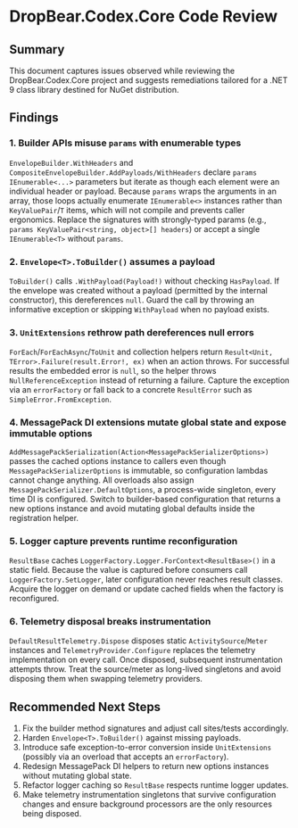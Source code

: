 # DropBear.Codex.Core Code Review

## Summary
This document captures issues observed while reviewing the DropBear.Codex.Core project and suggests remediations tailored for a .NET 9 class library destined for NuGet distribution.

## Findings

### 1. Builder APIs misuse `params` with enumerable types
`EnvelopeBuilder.WithHeaders` and `CompositeEnvelopeBuilder.AddPayloads/WithHeaders` declare `params IEnumerable<...>` parameters but iterate as though each element were an individual header or payload. Because `params` wraps the arguments in an array, those loops actually enumerate `IEnumerable<>` instances rather than `KeyValuePair`/`T` items, which will not compile and prevents caller ergonomics. Replace the signatures with strongly-typed params (e.g., `params KeyValuePair<string, object>[] headers`) or accept a single `IEnumerable<T>` without `params`.

### 2. `Envelope<T>.ToBuilder()` assumes a payload
`ToBuilder()` calls `.WithPayload(Payload!)` without checking `HasPayload`. If the envelope was created without a payload (permitted by the internal constructor), this dereferences `null`. Guard the call by throwing an informative exception or skipping `WithPayload` when no payload exists.

### 3. `UnitExtensions` rethrow path dereferences null errors
`ForEach`/`ForEachAsync`/`ToUnit` and collection helpers return `Result<Unit, TError>.Failure(result.Error!, ex)` when an action throws. For successful results the embedded error is `null`, so the helper throws `NullReferenceException` instead of returning a failure. Capture the exception via an `errorFactory` or fall back to a concrete `ResultError` such as `SimpleError.FromException`.

### 4. MessagePack DI extensions mutate global state and expose immutable options
`AddMessagePackSerialization(Action<MessagePackSerializerOptions>)` passes the cached options instance to callers even though `MessagePackSerializerOptions` is immutable, so configuration lambdas cannot change anything. All overloads also assign `MessagePackSerializer.DefaultOptions`, a process-wide singleton, every time DI is configured. Switch to builder-based configuration that returns a new options instance and avoid mutating global defaults inside the registration helper.

### 5. Logger capture prevents runtime reconfiguration
`ResultBase` caches `LoggerFactory.Logger.ForContext<ResultBase>()` in a static field. Because the value is captured before consumers call `LoggerFactory.SetLogger`, later configuration never reaches result classes. Acquire the logger on demand or update cached fields when the factory is reconfigured.

### 6. Telemetry disposal breaks instrumentation
`DefaultResultTelemetry.Dispose` disposes static `ActivitySource`/`Meter` instances and `TelemetryProvider.Configure` replaces the telemetry implementation on every call. Once disposed, subsequent instrumentation attempts throw. Treat the source/meter as long-lived singletons and avoid disposing them when swapping telemetry providers.

## Recommended Next Steps
1. Fix the builder method signatures and adjust call sites/tests accordingly.
2. Harden `Envelope<T>.ToBuilder()` against missing payloads.
3. Introduce safe exception-to-error conversion inside `UnitExtensions` (possibly via an overload that accepts an `errorFactory`).
4. Redesign MessagePack DI helpers to return new options instances without mutating global state.
5. Refactor logger caching so `ResultBase` respects runtime logger updates.
6. Make telemetry instrumentation singletons that survive configuration changes and ensure background processors are the only resources being disposed.

